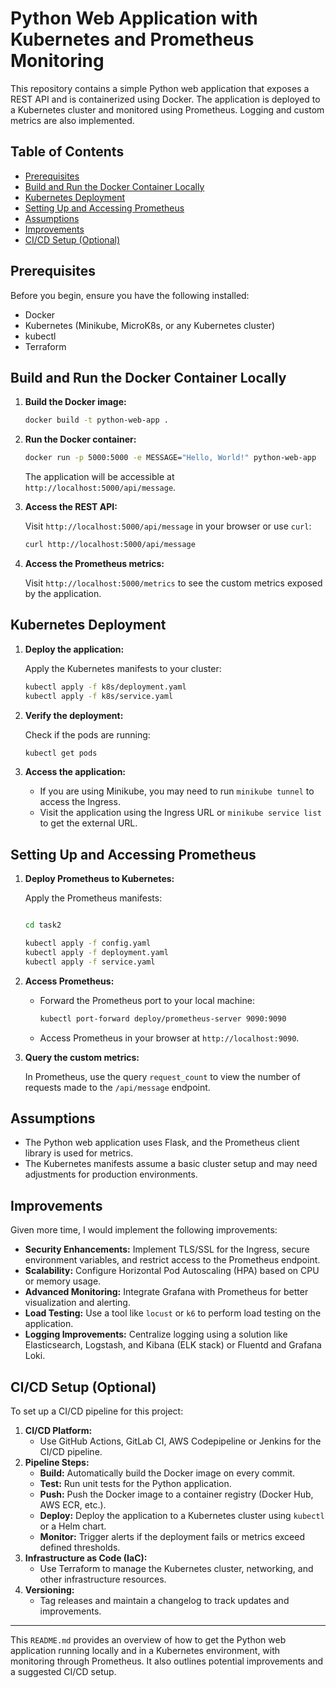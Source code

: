 
# Python Web Application with Kubernetes and Prometheus Monitoring

This repository contains a simple Python web application that exposes a REST API and is containerized using Docker. The application is deployed to a Kubernetes cluster and monitored using Prometheus. Logging and custom metrics are also implemented.

## Table of Contents

* [Prerequisites](#prerequisites)
* [Build and Run the Docker Container Locally](#build-and-run-the-docker-container-locally)
* [Kubernetes Deployment](#kubernetes-deployment)
* [Setting Up and Accessing Prometheus](#setting-up-and-accessing-prometheus)
* [Assumptions](#assumptions)
* [Improvements](#improvements)
* [CI/CD Setup (Optional)](#cicd-setup-optional)

## Prerequisites

Before you begin, ensure you have the following installed:

* Docker
* Kubernetes (Minikube, MicroK8s, or any Kubernetes cluster)
* kubectl
* Terraform 

## Build and Run the Docker Container Locally

1. **Build the Docker image:**
   ```bash
   docker build -t python-web-app .
   ```
2. **Run the Docker container:**

   ``` bash 
   docker run -p 5000:5000 -e MESSAGE="Hello, World!" python-web-app
   ```

   The application will be accessible at `http://localhost:5000/api/message`.
3. **Access the REST API:**

   Visit `http://localhost:5000/api/message` in your browser or use `curl`:

   ``` bash 
   curl http://localhost:5000/api/message
   ```
4. **Access the Prometheus metrics:**

   Visit `http://localhost:5000/metrics` to see the custom metrics exposed by the application.

## Kubernetes Deployment

1. **Deploy the application:**

   Apply the Kubernetes manifests to your cluster:
   ``` bash
   kubectl apply -f k8s/deployment.yaml
   kubectl apply -f k8s/service.yaml
   ```
2. **Verify the deployment:**

   Check if the pods are running:
   ``` bash
   kubectl get pods
   ```
3. **Access the application:**
   * If you are using Minikube, you may need to run `minikube tunnel` to access the Ingress.
   * Visit the application using the Ingress URL or `minikube service list` to get the external URL.

## Setting Up and Accessing Prometheus

1. **Deploy Prometheus to Kubernetes:**

   Apply the Prometheus manifests:
   
   ``` bash

   cd task2
   
   kubectl apply -f config.yaml
   kubectl apply -f deployment.yaml
   kubectl apply -f service.yaml

   ```
   
2. **Access Prometheus:**

   * Forward the Prometheus port to your local machine:
     
     ``` bash
     kubectl port-forward deploy/prometheus-server 9090:9090
     ```
     
   * Access Prometheus in your browser at `http://localhost:9090`.

3. **Query the custom metrics:**

   In Prometheus, use the query `request_count` to view the number of requests made to the `/api/message` endpoint.

## Assumptions

* The Python web application uses Flask, and the Prometheus client library is used for metrics.
* The Kubernetes manifests assume a basic cluster setup and may need adjustments for production environments.

## Improvements

Given more time, I would implement the following improvements:

* **Security Enhancements:** Implement TLS/SSL for the Ingress, secure environment variables, and restrict access to the Prometheus endpoint.
* **Scalability:** Configure Horizontal Pod Autoscaling (HPA) based on CPU or memory usage.
* **Advanced Monitoring:** Integrate Grafana with Prometheus for better visualization and alerting.
* **Load Testing:** Use a tool like `locust` or `k6` to perform load testing on the application.
* **Logging Improvements:** Centralize logging using a solution like Elasticsearch, Logstash, and Kibana (ELK stack) or Fluentd and Grafana Loki.

## CI/CD Setup (Optional)

To set up a CI/CD pipeline for this project:

1. **CI/CD Platform:**
   * Use GitHub Actions, GitLab CI, AWS Codepipeline or Jenkins for the CI/CD pipeline.
2. **Pipeline Steps:**
   * **Build:** Automatically build the Docker image on every commit.
   * **Test:** Run unit tests for the Python application.
   * **Push:** Push the Docker image to a container registry (Docker Hub, AWS ECR, etc.).
   * **Deploy:** Deploy the application to a Kubernetes cluster using `kubectl` or a Helm chart.
   * **Monitor:** Trigger alerts if the deployment fails or metrics exceed defined thresholds.
3. **Infrastructure as Code (IaC):**
   * Use Terraform to manage the Kubernetes cluster, networking, and other infrastructure resources.
4. **Versioning:**
   * Tag releases and maintain a changelog to track updates and improvements.

---

This `README.md` provides an overview of how to get the Python web application running locally and in a Kubernetes environment, with monitoring through Prometheus. It also outlines potential improvements and a suggested CI/CD setup.
